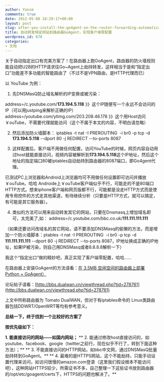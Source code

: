 ```yaml
---
author: Yonsm
comments: true
date: 2012-05-08 18:29:17+00:00
layout: post
slug: after-you-install-the-go4gent-on-the-router-forwarding-automatically-exports-specific-sites-to-the-proxy-achieving-zero-client-configuration-to-access-outube-shipping-for-example
title: 自动转发特定网站到路由器GoAgent，实现客户端零配置
wordpress_id: 678
categories:
- 文档
---
```


关于自动指定出口有完美方案了！在路由器上跑GoAgent，路由器的防火墙规则能自动把U2B的HTTP请求往Go~Agent上劫持转发，这样相当于是和“指定出口”功能差不多功能的智能路由了（不过不是VPN路由，是HTTP代理而已）

以 YouTube 为例：<!-- more -->

1. 先DNSMasQ防止域名解析的IP变换或被污染：

address=/c.youtube.com/**173.194.5.118** 》》这个IP随便写一个永远不会访问的IP（可以用justping来解析正确的IP）
address=/youtube.com/ytimg.com/203.208.46.178 》》这个用Host访问￥ouTube，不需要代理就能访问（这个不属于本文的内容，不明白请忽略）

2. 然后添加防火墙脚本：
iptables -t nat -I PREROUTING  -i br0 -p tcp -d **173.194.5.118** --dport 80 -j REDIRECT --to-ports 8087

3. 这样配置后，客户端不用做任何配置，访问YouTube的时候，网页内容自动用过host就能直接访问，视频内容被解析到**173.194.5.118**这个IP地址，然后这个地址的指定端口80被iptables自动劫持到路由器的8087端口，即Go4gent代理。

已测试PC上浏览器和Android上浏览器均可不用做任何设置即可访问并播放￥ouTube。哈哈
Androide上￥ouTube客户端似乎不行，可能走的不是80端口HTTP方式。想来iphone客户端和网页版都不行，可能都是没走HTTP方式而是使用专用控件的方式走其他渠道，有待继续分析（只要是HTTP方式，就可以搞定，有可能是其它服务器）。

4. 类似的方法可以用来自动转发其它的网站，只要在Dnsmasq上增加域名即可，太完美了,如：
address=/c.youtube.com/bbc.co.uk/**111.111.111.111**

（如果还要访问改域名的其它网站，请不要添加DNSMasq的偷懒的方法，而是增加一个防火墙脚本：ptables -t nat -I PREROUTING  -i br0 -p tcp -d **111.111.111.111** --dport 80 -j REDIRECT --to-ports 8087，IP地址换成正确的IP地址，如果IP被污染，则自己用DNSMasq或者8.8.8.8解析一下）

我这个“指定出口”做的精妙吧，真正实现了客户端零配置，哈哈……

在路由器上安装GoAgent的方法请看：[在 3.5MB 空闲空间的路由器上部署 Python + GoAgent）](/2012/04/09/3-5mb-router-deployed-on-ultra-small-free-space-pythongoagent-the-case-of-tomato-dualwan-wr500v/)

论坛帖子请看：[http://bbs.dualwan.cn/viewthread.php?tid=278761](http://bbs.dualwan.cn/viewthread.php?tid=278761)

上文中所称路由器为 Tomato DualWAN，但对于有iptables命令的 Linux类路由器包括DDWRT/OpenWRT等均有参考意义。

 

**总结一下，终于找到一个比较好的方案了**

**按优先级如下：**

**1. 能直接访问的网站——如国内网站；**
** 2. 能通过修改host直接访问的，如youtube、facebook、google（twitter之前行，现在似乎不行了，转到下面这种方法）；**
** 3. 不能直接访问的HTTP网站，如bbc中文网，通过DNSMasQ批量劫持转到GoAgent。**
** 4. 最难的是HTTPS网站，这个不能劫持，只能手动设置代理来访问，如访问很慢的amazon.com登录（这里我们假设根本不能访问吧），这种网站HTTPS较少，所需证书不多，自己整理一下这些证书放到路由器的/opt/etc/goagent/certs下，HTTPS的问题也解决了。**
